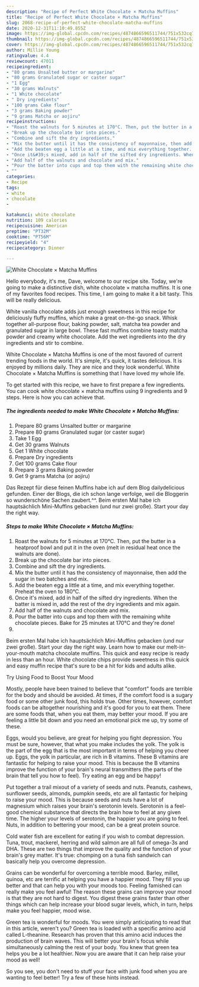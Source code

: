 ```yaml
---
description: "Recipe of Perfect White Chocolate × Matcha Muffins"
title: "Recipe of Perfect White Chocolate × Matcha Muffins"
slug: 2068-recipe-of-perfect-white-chocolate-matcha-muffins
date: 2020-12-31T11:10:49.855Z
image: https://img-global.cpcdn.com/recipes/4874866596511744/751x532cq70/white-chocolate-x-matcha-muffins-recipe-main-photo.jpg
thumbnail: https://img-global.cpcdn.com/recipes/4874866596511744/751x532cq70/white-chocolate-x-matcha-muffins-recipe-main-photo.jpg
cover: https://img-global.cpcdn.com/recipes/4874866596511744/751x532cq70/white-chocolate-x-matcha-muffins-recipe-main-photo.jpg
author: Millie Young
ratingvalue: 4.4
reviewcount: 47011
recipeingredient:
- "80 grams Unsalted butter or margarine"
- "80 grams Granulated sugar or caster sugar"
- "1 Egg"
- "30 grams Walnuts"
- "1 White chocolate"
- " Dry ingredients"
- "100 grams Cake flour"
- "3 grams Baking powder"
- "9 grams Matcha or aojiru"
recipeinstructions:
- "Roast the walnuts for 5 minutes at 170°C. Then, put the butter in a heatproof bowl and put it in the oven (melt in residual heat once the walnuts are done)."
- "Break up the chocolate bar into pieces."
- "Combine and sift the dry ingredients."
- "Mix the butter until it has the consistency of mayonnaise, then add the sugar in two batches and mix."
- "Add the beaten egg a little at a time, and mix everything together. Preheat the oven to 180°C."
- "Once it&#39;s mixed, add in half of the sifted dry ingredients. When the batter is mixed in, add the rest of the dry ingredients and mix again."
- "Add half of the walnuts and chocolate and mix."
- "Pour the batter into cups and top them with the remaining white chocolate pieces. Bake for 25 minutes at 170°C and they&#39;re done!"
- ""
categories:
- Recipe
tags:
- white
- chocolate
- 

katakunci: white chocolate  
nutrition: 109 calories
recipecuisine: American
preptime: "PT32M"
cooktime: "PT56M"
recipeyield: "4"
recipecategory: Dinner

---
```



![White Chocolate × Matcha Muffins](https://img-global.cpcdn.com/recipes/4874866596511744/751x532cq70/white-chocolate-x-matcha-muffins-recipe-main-photo.jpg)

Hello everybody, it's me, Dave, welcome to our recipe site. Today, we're going to make a distinctive dish, white chocolate × matcha muffins. It is one of my favorites food recipes. This time, I am going to make it a bit tasty. This will be really delicious.

White vanilla chocolate adds just enough sweetness in this recipe for deliciously fluffy muffins, which make a great on-the-go snack. Whisk together all-purpose flour, baking powder, salt, matcha tea powder and granulated sugar in large bowl. These fast muffins combine toasty matcha powder and creamy white chocolate. Add the wet ingredients into the dry ingredients and stir to combine.

White Chocolate × Matcha Muffins is one of the most favored of current trending foods in the world. It's simple, it's quick, it tastes delicious. It is enjoyed by millions daily. They are nice and they look wonderful. White Chocolate × Matcha Muffins is something that I have loved my whole life.


To get started with this recipe, we have to first prepare a few ingredients. You can cook white chocolate × matcha muffins using 9 ingredients and 9 steps. Here is how you can achieve that.

<!--inarticleads1-->

##### The ingredients needed to make White Chocolate × Matcha Muffins:

1. Prepare 80 grams Unsalted butter or margarine
1. Prepare 80 grams Granulated sugar (or caster sugar)
1. Take 1 Egg
1. Get 30 grams Walnuts
1. Get 1 White chocolate
1. Prepare  Dry ingredients
1. Get 100 grams Cake flour
1. Prepare 3 grams Baking powder
1. Get 9 grams Matcha (or aojiru)


Das Rezept für diese feinen Muffins habe ich auf dem Blog dailydelicious gefunden. Einer der Blogs, die ich schon lange verfolge, weil die Bloggerin so wunderschöne Sachen zaubert.^^. Beim ersten Mal habe ich hauptsächlich Mini-Muffins gebacken (und nur zwei große). Start your day the right way. 

<!--inarticleads2-->

##### Steps to make White Chocolate × Matcha Muffins:

1. Roast the walnuts for 5 minutes at 170°C. Then, put the butter in a heatproof bowl and put it in the oven (melt in residual heat once the walnuts are done).
1. Break up the chocolate bar into pieces.
1. Combine and sift the dry ingredients.
1. Mix the butter until it has the consistency of mayonnaise, then add the sugar in two batches and mix.
1. Add the beaten egg a little at a time, and mix everything together. Preheat the oven to 180°C.
1. Once it&#39;s mixed, add in half of the sifted dry ingredients. When the batter is mixed in, add the rest of the dry ingredients and mix again.
1. Add half of the walnuts and chocolate and mix.
1. Pour the batter into cups and top them with the remaining white chocolate pieces. Bake for 25 minutes at 170°C and they&#39;re done!
1. 


Beim ersten Mal habe ich hauptsächlich Mini-Muffins gebacken (und nur zwei große). Start your day the right way. Learn how to make our melt-in-your-mouth matcha chocolate muffins. This quick and easy recipe is ready in less than an hour. White chocolate chips provide sweetness in this quick and easy muffin recipe that&#39;s sure to be a hit for kids and adults alike. 

Try Using Food to Boost Your Mood


Mostly, people have been trained to believe that "comfort" foods are terrible for the body and should be avoided. At times, if the comfort food is a sugary food or some other junk food, this holds true. Other times, however, comfort foods can be altogether nourishing and it's good for you to eat them. There are some foods that, when you eat them, may better your mood. If you are feeling a little bit down and you need an emotional pick me up, try some of these.

Eggs, would you believe, are great for helping you fight depression. You must be sure, however, that what you make includes the yolk. The yolk is the part of the egg that is the most important in terms of helping you cheer up. Eggs, the yolk in particular, are rich in B vitamins. These B vitamins are fantastic for helping to raise your mood. This is because the B vitamins improve the function of your brain's neural transmitters (the parts of the brain that tell you how to feel). Try eating an egg and be happy!

Put together a trail mixout of a variety of seeds and nuts. Peanuts, cashews, sunflower seeds, almonds, pumpkin seeds, etc are all fantastic for helping to raise your mood. This is because seeds and nuts have a lot of magnesium which raises your brain's serotonin levels. Serotonin is a feel-good chemical substance that directs the brain how to feel at any given time. The higher your levels of serotonin, the happier you are going to feel. Nuts, in addition to bettering your mood, can be a great protein source.

Cold water fish are excellent for eating if you wish to combat depression. Tuna, trout, mackerel, herring and wild salmon are all full of omega-3s and DHA. These are two things that improve the quality and the function of your brain's grey matter. It's true: chomping on a tuna fish sandwich can basically help you overcome depression. 

Grains can be wonderful for overcoming a terrible mood. Barley, millet, quinoa, etc are terrific at helping you have a happier mood. They fill you up better and that can help you with your moods too. Feeling famished can really make you feel awful! The reason these grains can improve your mood is that they are not hard to digest. You digest these grains faster than other things which can help increase your blood sugar levels, which, in turn, helps make you feel happier, mood wise.

Green tea is wonderful for moods. You were simply anticipating to read that in this article, weren't you? Green tea is loaded with a specific amino acid called L-theanine. Research has proven that this amino acid induces the production of brain waves. This will better your brain's focus while simultaneously calming the rest of your body. You knew that green tea helps you be a lot healthier. Now you are aware that it can help raise your mood as well!

So you see, you don't need to stuff your face with junk food when you are wanting to feel better! Try  a few  of  these  hints  instead.

